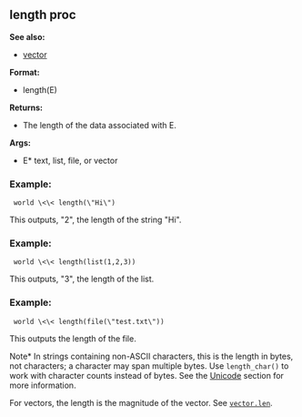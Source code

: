 ## length proc
**See also:**
*   [vector](/vector)
<!-- -->
**Format:**
*   length(E)
<!-- -->
**Returns:**
*   The length of the data associated with E.
<!-- -->
**Args:**
*   E* text, list, file, or vector
### Example:

```
 world \<\< length(\"Hi\") 
```
 

This outputs,
\"2\", the length of the string \"Hi\".
### Example:

```
 world \<\< length(list(1,2,3)) 
```
 

This
outputs, \"3\", the length of the list.
### Example:

```
 world \<\< length(file(\"test.txt\")) 
```



This outputs the length of the file. 

Note* In strings
containing non-ASCII characters, this is the length in bytes, not
characters; a character may span multiple bytes. Use `length_char()` to
work with character counts instead of bytes. See the
[Unicode](/%7Bnotes%7D/Unicode) section for more information.


For vectors, the length is the magnitude of the vector. See
[`vector.len`](/vector/var/len).